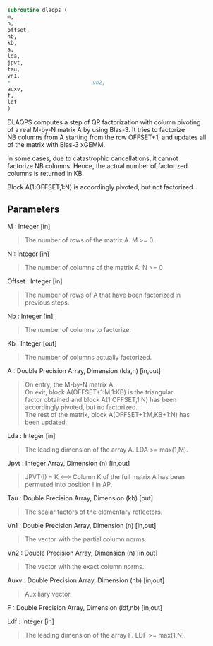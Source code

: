 ```fortran  
subroutine dlaqps (  
m,  
n,  
offset,  
nb,  
kb,  
a,  
lda,  
jpvt,  
tau,  
vn1,  
*                          vn2,  
auxv,  
f,  
ldf  
)  
```  
  
DLAQPS computes a step of QR factorization with column pivoting  
of a real M-by-N matrix A by using Blas-3.  It tries to factorize  
NB columns from A starting from the row OFFSET+1, and updates all  
of the matrix with Blas-3 xGEMM.  
  
In some cases, due to catastrophic cancellations, it cannot  
factorize NB columns.  Hence, the actual number of factorized  
columns is returned in KB.  
  
Block A(1:OFFSET,1:N) is accordingly pivoted, but not factorized.  
  
## Parameters  
M : Integer [in]  
> The number of rows of the matrix A. M >= 0.  
  
N : Integer [in]  
> The number of columns of the matrix A. N >= 0  
  
Offset : Integer [in]  
> The number of rows of A that have been factorized in  
> previous steps.  
  
Nb : Integer [in]  
> The number of columns to factorize.  
  
Kb : Integer [out]  
> The number of columns actually factorized.  
  
A : Double Precision Array, Dimension (lda,n) [in,out]  
> On entry, the M-by-N matrix A.  
> On exit, block A(OFFSET+1:M,1:KB) is the triangular  
> factor obtained and block A(1:OFFSET,1:N) has been  
> accordingly pivoted, but no factorized.  
> The rest of the matrix, block A(OFFSET+1:M,KB+1:N) has  
> been updated.  
  
Lda : Integer [in]  
> The leading dimension of the array A. LDA >= max(1,M).  
  
Jpvt : Integer Array, Dimension (n) [in,out]  
> JPVT(I) = K <==> Column K of the full matrix A has been  
> permuted into position I in AP.  
  
Tau : Double Precision Array, Dimension (kb) [out]  
> The scalar factors of the elementary reflectors.  
  
Vn1 : Double Precision Array, Dimension (n) [in,out]  
> The vector with the partial column norms.  
  
Vn2 : Double Precision Array, Dimension (n) [in,out]  
> The vector with the exact column norms.  
  
Auxv : Double Precision Array, Dimension (nb) [in,out]  
> Auxiliary vector.  
  
F : Double Precision Array, Dimension (ldf,nb) [in,out]  
  
Ldf : Integer [in]  
> The leading dimension of the array F. LDF >= max(1,N).  
  
